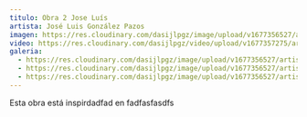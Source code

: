 ```yaml
---
titulo: Obra 2 Jose Luís
artista: José Luis González Pazos
imagen: https://res.cloudinary.com/dasijlpgz/image/upload/v1677356527/artistas/Jos%C3%A9%20Luis%20Gonz%C3%A1lez%20Pazos/Obra%202/Snapshot.png
video: https://res.cloudinary.com/dasijlpgz/video/upload/v1677357275/artistas/Jos%C3%A9%20Luis%20Gonz%C3%A1lez%20Pazos/Obra%202/230224_Jose_Luis_G_Pazos_obra_2-2_compresed.mp4
galeria:
  - https://res.cloudinary.com/dasijlpgz/image/upload/v1677356527/artistas/Jos%C3%A9%20Luis%20Gonz%C3%A1lez%20Pazos/Obra%202/Snapshot.png
  - https://res.cloudinary.com/dasijlpgz/image/upload/v1677356527/artistas/Jos%C3%A9%20Luis%20Gonz%C3%A1lez%20Pazos/Obra%202/Snapshot_1.png
  - https://res.cloudinary.com/dasijlpgz/image/upload/v1677356527/artistas/Jos%C3%A9%20Luis%20Gonz%C3%A1lez%20Pazos/Obra%202/Snapshot_2.png
---
```

E﻿sta obra está inspirdadfad en fadfasfasdfs